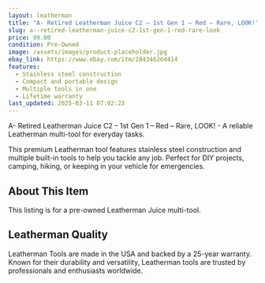 ```yaml
---
layout: leatherman
title: "A- Retired Leatherman Juice C2 – 1st Gen 1 – Red – Rare, LOOK!"
slug: a--retired-leatherman-juice-c2-1st-gen-1-red-rare-look
price: 99.00
condition: Pre-Owned
image: /assets/images/product-placeholder.jpg
ebay_link: https://www.ebay.com/itm/284346264414
features:
  - Stainless steel construction
  - Compact and portable design
  - Multiple tools in one
  - Lifetime warranty
last_updated: 2025-03-11 07:02:23
---
```


A- Retired Leatherman Juice C2 – 1st Gen 1 – Red – Rare, LOOK! - A reliable Leatherman multi-tool for everyday tasks.

This premium Leatherman tool features stainless steel construction and multiple built-in tools to help you tackle any job. Perfect for DIY projects, camping, hiking, or keeping in your vehicle for emergencies.

## About This Item

This listing is for a pre-owned Leatherman Juice multi-tool.

## Leatherman Quality

Leatherman Tools are made in the USA and backed by a 25-year warranty. Known for their durability and versatility, Leatherman tools are trusted by professionals and enthusiasts worldwide.

